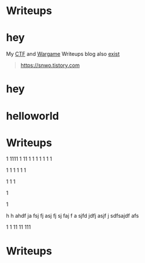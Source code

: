 # Writeups
# hey
My [CTF](https://github.com/snwox/Writeup/tree/master/CTF) and [Wargame](https://github.com/snwox/Writeup/tree/master/Wargame) Writeups
blog also [exist](https://snwo.tistory.com)
>https://snwo.tistory.com

# hey

# helloworld
# Writeups
1
1111
1
11
1
1
1
1
1
1
1

1
1
1
1
1
1

1
1
1

1

1

h
h
ahdf
ja
fsj
fj
asj
fj
sj
faj
f
a
sjfd
jdfj
asjf
j
sdfsajdf
afs

1
1
11
11
111
# Writeups
